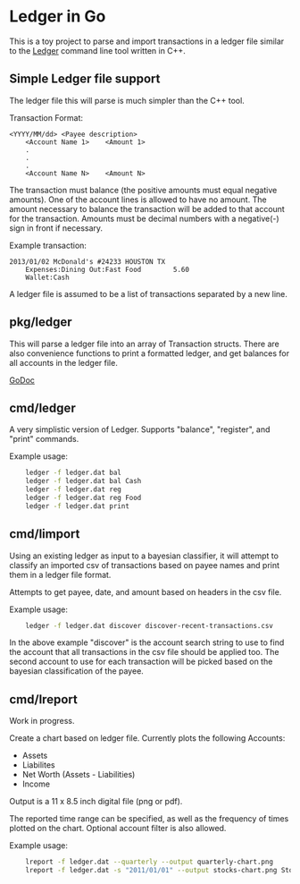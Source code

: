 # Ledger in Go

This is a toy project to parse and import transactions in a ledger file similar
to the [Ledger](http://ledger-cli.org) command line tool written in C++.

## Simple Ledger file support

The ledger file this will parse is much simpler than the C++ tool.

Transaction Format:

    <YYYY/MM/dd> <Payee description>
        <Account Name 1>    <Amount 1>
        .
        .
        .
        <Account Name N>    <Amount N>
 
The transaction must balance (the positive amounts must equal negative amounts).
One of the account lines is allowed to have no amount. The amount necessary
to balance the transaction will be added to that account for the transaction.
Amounts must be decimal numbers with a negative(-) sign in front if necessary.

Example transaction:

    2013/01/02 McDonald's #24233 HOUSTON TX
        Expenses:Dining Out:Fast Food        5.60
        Wallet:Cash

A ledger file is assumed to be a list of transactions separated by a new line.


## pkg/ledger

This will parse a ledger file into an array of Transaction structs.
There are also convenience functions to print a formatted ledger, and get
balances for all accounts in the ledger file.

[GoDoc](http://go.pkgdoc.org/github.com/howeyc/ledger/pkg/ledger)

## cmd/ledger

A very simplistic version of Ledger.
Supports "balance", "register", and "print" commands.

Example usage:
```sh
    ledger -f ledger.dat bal
    ledger -f ledger.dat bal Cash
    ledger -f ledger.dat reg
    ledger -f ledger.dat reg Food
    ledger -f ledger.dat print
```

## cmd/limport

Using an existing ledger as input to a bayesian classifier, it will attempt to
classify an imported csv of transactions based on payee names and print them in
a ledger file format. 

Attempts to get payee, date, and amount based on headers in the csv file.

Example usage:
```sh
    ledger -f ledger.dat discover discover-recent-transactions.csv
```

In the above example "discover" is the account search string to use to find
the account that all transactions in the csv file should be applied too. The
second account to use for each transaction will be picked based on the
bayesian classification of the payee.

## cmd/lreport

Work in progress.

Create a chart based on ledger file. Currently plots the following Accounts:
* Assets
* Liabilites
* Net Worth (Assets - Liabilities)
* Income

Output is a 11 x 8.5 inch digital file (png or pdf).

The reported time range can be specified, as well as the frequency of times
plotted on the chart. Optional account filter is also allowed.

Example usage:
```sh
    lreport -f ledger.dat --quarterly --output quarterly-chart.png
    lreport -f ledger.dat -s "2011/01/01" --output stocks-chart.png Stocks
```

